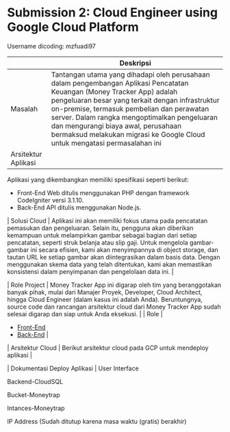 # Submission 2: Cloud Engineer using Google Cloud Platform

Username dicoding: mzfuadi97

| | Deskripsi |
| ----------- | ----------- |
| Masalah | Tantangan utama yang dihadapi oleh perusahaan dalam pengembangan Aplikasi Pencatatan Keuangan (Money Tracker App) adalah pengeluaran besar yang terkait dengan infrastruktur on-premise, termasuk pembelian dan perawatan server. Dalam rangka mengoptimalkan pengeluaran dan mengurangi biaya awal, perusahaan bermaksud melakukan migrasi ke Google Cloud untuk mengatasi permasalahan ini |
| Arsitektur Aplikasi |
Aplikasi yang dikembangkan memiliki spesifikasi seperti berikut:

- Front-End Web ditulis menggunakan PHP dengan framework CodeIgniter versi 3.1.10.
- Back-End API ditulis menggunakan Node.js.

| Solusi Cloud | Aplikasi ini akan memiliki fokus utama pada pencatatan pemasukan dan pengeluaran. Selain itu, pengguna akan diberikan kemampuan untuk melampirkan gambar sebagai bagian dari setiap pencatatan, seperti struk belanja atau slip gaji. Untuk mengelola gambar-gambar ini secara efisien, kami akan menyimpannya di object storage, dan tautan URL ke setiap gambar akan diintegrasikan dalam basis data. Dengan menggunakan skema data yang telah ditentukan, kami akan memastikan konsistensi dalam penyimpanan dan pengelolaan data ini. |

| Role Project | Money Tracker App ini digarap oleh tim yang beranggotakan banyak pihak, mulai dari Manajer Proyek, Developer, Cloud Architect, hingga Cloud Engineer (dalam kasus ini adalah Anda). Beruntungnya, source code dan rancangan arsitektur cloud dari Money Tracker App sudah selesai digarap dan siap untuk Anda eksekusi. |
| Role | 
- [Front-End](https://github.com/dicodingacademy/a133-gcp-labs/tree/money-tracker)
- [Back-End](https://github.com/dicodingacademy/a133-gcp-labs/tree/money-tracker-api) |

| Arsitektur Cloud | Berikut arsitektur cloud pada GCP untuk mendeploy aplikasi |

| Dokumentasi Deploy Aplikasi |
User Interface

Backend-CloudSQL

Bucket-Moneytrap

Intances-Moneytrap

IP Address (Sudah ditutup karena masa waktu (gratis) berakhir)

